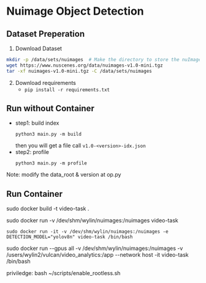 # Nuimage Object Detection
## Dataset Preperation

1. Download Dataset
```bash
mkdir -p /data/sets/nuimages  # Make the directory to store the nuImages dataset in.
wget https://www.nuscenes.org/data/nuimages-v1.0-mini.tgz  
tar -xf nuimages-v1.0-mini.tgz -C /data/sets/nuimages  
```
<!-- 1. Download datasets
    - nuimages-v1.0-all-metadata.tgz  
    - nuimages-v1.0-all-samples.tgz 
    - Extract: ```tar -xzf <filename>``` -->
2. Download requirements
    - ```pip install -r requirements.txt```


## Run without Container
- step1: build index
    ```
    python3 main.py -m build
    ```
    then you will get a file call `v1.0-<version>-idx.json`
- step2: profile
    ```
    python3 main.py -m profile
    ```
Note: modify the data_root & version at op.py


## Run Container
sudo docker build -t video-task . 

sudo docker run -v /dev/shm/wylin/nuimages:/nuimages video-task
```
sudo docker run -it -v /dev/shm/wylin/nuimages:/nuimages -e DETECTION_MODEL="yolov8n" video-task /bin/bash
```

sudo docker run --gpus all -v /dev/shm/wylin/nuimages:/nuimages -v /users/wylin2/vulcan/video_analytics:/app --network host  -it video-task /bin/bash

priviledge: 
bash ~/scripts/enable_rootless.sh 
